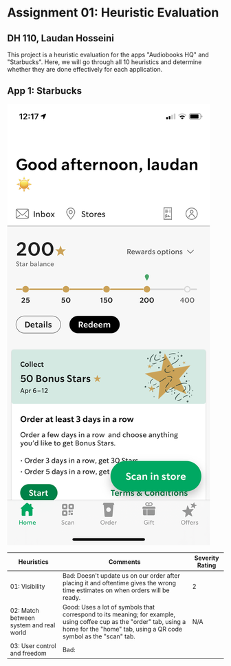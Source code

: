 # Assignment 01: Heuristic Evaluation
## DH 110, Laudan Hosseini
This project is a heuristic evaluation for the apps "Audiobooks HQ" and "Starbucks". Here, we will go through all 10 heuristics and determine whether they are done effectively for each application. 

## App 1: Starbucks 

![](StarbucksSS.PNG) 

| Heuristics | Comments | Severity Rating | 
| ---------- | -------- | --------------- | 
| 01: Visibility | Bad: Doesn't update us on our order after placing it and oftentime gives the wrong time estimates on when orders will be ready. |  2 | 
| 02: Match between system and real world | Good: Uses a lot of symbols that correspond to its meaning; for example, using coffee cup as the "order" tab, using a home for the "home" tab, using a QR code symbol as the "scan" tab. | N/A |
| 03: User control and freedom | Bad: 
